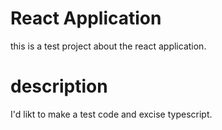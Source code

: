 # React Application
this is a test project about the react application.

# description
I'd likt to make a test code and excise typescript.
